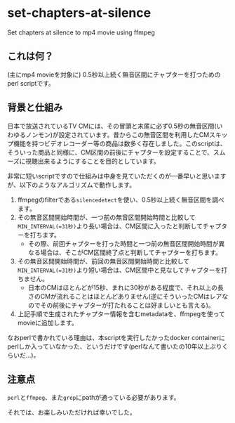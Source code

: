# set-chapters-at-silence
Set chapters at silence to mp4 movie using ffmpeg

## これは何？

(主にmp4 movieを対象に) 0.5秒以上続く無音区間にチャプターを打つためのperl scriptです。

## 背景と仕組み

日本で放送されているTV CMには、その冒頭と末尾に必ず0.5秒の無音区間(いわゆるノンモン)が設定されています。昔からこの無音区間を利用したCMスキップ機能を持つビデオレコーダー等の商品は数多く存在しました。このscriptは、そういった商品と同様に、CM区間の前後にチャプターを設定することで、スムーズに視聴出来るようにすることを目的としています。

非常に短いscriptですので仕組みは中身を見ていただくのが一番早いと思いますが、以下のようなアルゴリズムで動作します。

1. ffmpegのfilterである`silencedetect`を使い、0.5秒以上続く無音区間を調べます。
2. その無音区間開始時間が、一つ前の無音区間開始時間と比較して`MIN_INTERVAL(=31秒)`より長い場合は、CM区間に入ったと判断してチャプターを打ちます。
   * その際、前回チャプターを打った時間と一つ前の無音区間開始時間が異なる場合は、そこがCM区間終了点と判断してチャプターを打ちます。
3. その無音区間開始時間が、前回の無音区間開始時間と比較して`MIN_INTERVAL(=31秒)`より短い場合は、CM区間中と見なしてチャプターを打ちません。
   * 日本のCMはほとんどが15秒、まれに30秒がある程度で、それ以上の長さのCMが流れることはほとんどありません(逆にそういったCMはレアなのでその前後にチャプターが打たれることは好ましいとも言える)。
4. 上記手順で生成されたチャプター情報を含むmetadataを、ffmpegを使ってmovieに追加します。

なおperlで書かれている理由は、本scriptを実行したかったdocker containerにperlしか入っていなかった、というだけです(perlなんて書いたの10年以上ぶりくらいだ…)。

## 注意点

`perl`と`ffmpeg`、また`grep`にpathが通っている必要があります。

それでは、お楽しみいただければ幸いでした。

